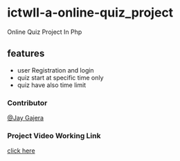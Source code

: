 # ictwII-a-online-quiz_project
Online Quiz Project In Php

## features
- user Registration and login
- quiz start at specific time only
- quiz have also time limit 

###  Contributor
[@Jay Gajera](https://jaygajera17.github.io/Jay_Gajera_17/)

### Project Video Working Link

[click here](https://youtu.be/OST3KG_U1bA)
